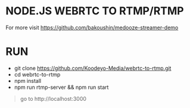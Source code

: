 # NODE.JS WEBRTC TO RTMP/RTMP
 For more visit https://github.com/bakoushin/medooze-streamer-demo

# RUN 
- git clone https://github.com/Koodeyo-Media/webrtc-to-rtmp.git
- cd webrtc-to-rtmp
- npm install
- npm run rtmp-server && npm run start
> go to http://localhost:3000
